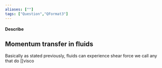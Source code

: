 ```yaml
---
aliases: [""]
tags: ["Question","QFormat3"]
---
```


#### Describe
## Momentum transfer in fluids
Basically as stated previously, fluids can experience shear force we call any that do [[visco